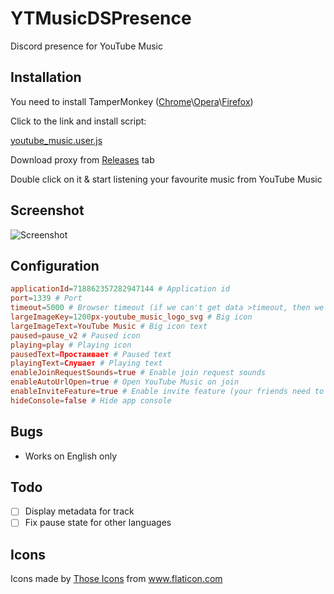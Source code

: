 # YTMusicDSPresence

Discord presence for YouTube Music

## Installation

You need to install TamperMonkey ([Chrome](https://chrome.google.com/webstore/detail/tampermonkey/dhdgffkkebhmkfjojejmpbldmpobfkfo)\\[Opera](https://addons.opera.com/ru/extensions/details/tampermonkey-beta)\\[Firefox](https://addons.mozilla.org/ru/firefox/addon/tampermonkey/))

Click to the link and install script:

[youtube_music.user.js](https://github.com/Radolyn/YTMusicDSPresence/raw/master/youtube_music.user.js)

Download proxy from [Releases](https://github.com/Radolyn/YTMusicDSPresence/releases) tab

Double click on it & start listening your favourite music from YouTube Music

## Screenshot

![Screenshot](https://radolyn.com/shared/youtube_music.png)

## Configuration

```conf
applicationId=718862357282947144 # Application id
port=1339 # Port
timeout=5000 # Browser timeout (if we can't get data >timeout, then we're cleaning rich presence)
largeImageKey=1200px-youtube_music_logo_svg # Big icon
largeImageText=YouTube Music # Big icon text
paused=pause_v2 # Paused icon
playing=play # Playing icon
pausedText=Простаивает # Paused text
playingText=Слушает # Playing text
enableJoinRequestSounds=true # Enable join request sounds
enableAutoUrlOpen=true # Open YouTube Music on join
enableInviteFeature=true # Enable invite feature (your friends need to download this app too)
hideConsole=false # Hide app console
```

## Bugs

- Works on English only

## Todo
- [ ] Display metadata for track
- [ ] Fix pause state for other languages

## Icons

Icons made by <a href="https://www.flaticon.com/authors/those-icons" title="Those Icons">Those Icons</a> from <a href="https://www.flaticon.com/" title="Flaticon">www.flaticon.com</a>
